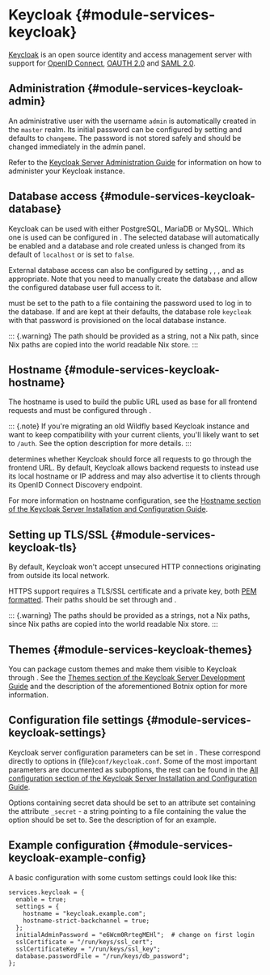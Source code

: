 # Keycloak {#module-services-keycloak}

[Keycloak](https://www.keycloak.org/) is an
open source identity and access management server with support for
[OpenID Connect](https://openid.net/connect/),
[OAUTH 2.0](https://oauth.net/2/) and
[SAML 2.0](https://en.wikipedia.org/wiki/SAML_2.0).

## Administration {#module-services-keycloak-admin}

An administrative user with the username
`admin` is automatically created in the
`master` realm. Its initial password can be
configured by setting [](#opt-services.keycloak.initialAdminPassword)
and defaults to `changeme`. The password is
not stored safely and should be changed immediately in the
admin panel.

Refer to the [Keycloak Server Administration Guide](
  https://www.keycloak.org/docs/latest/server_admin/index.html
) for information on
how to administer your Keycloak
instance.

## Database access {#module-services-keycloak-database}

Keycloak can be used with either PostgreSQL, MariaDB or
MySQL. Which one is used can be
configured in [](#opt-services.keycloak.database.type). The selected
database will automatically be enabled and a database and role
created unless [](#opt-services.keycloak.database.host) is changed
from its default of `localhost` or
[](#opt-services.keycloak.database.createLocally) is set to `false`.

External database access can also be configured by setting
[](#opt-services.keycloak.database.host),
[](#opt-services.keycloak.database.name),
[](#opt-services.keycloak.database.username),
[](#opt-services.keycloak.database.useSSL) and
[](#opt-services.keycloak.database.caCert) as
appropriate. Note that you need to manually create the database
and allow the configured database user full access to it.

[](#opt-services.keycloak.database.passwordFile)
must be set to the path to a file containing the password used
to log in to the database. If [](#opt-services.keycloak.database.host)
and [](#opt-services.keycloak.database.createLocally)
are kept at their defaults, the database role
`keycloak` with that password is provisioned
on the local database instance.

::: {.warning}
The path should be provided as a string, not a Nix path, since Nix
paths are copied into the world readable Nix store.
:::

## Hostname {#module-services-keycloak-hostname}

The hostname is used to build the public URL used as base for
all frontend requests and must be configured through
[](#opt-services.keycloak.settings.hostname).

::: {.note}
If you're migrating an old Wildfly based Keycloak instance
and want to keep compatibility with your current clients,
you'll likely want to set [](#opt-services.keycloak.settings.http-relative-path)
to `/auth`. See the option description
for more details.
:::

[](#opt-services.keycloak.settings.hostname-strict-backchannel)
determines whether Keycloak should force all requests to go
through the frontend URL. By default,
Keycloak allows backend requests to
instead use its local hostname or IP address and may also
advertise it to clients through its OpenID Connect Discovery
endpoint.

For more information on hostname configuration, see the [Hostname
section of the Keycloak Server Installation and Configuration
Guide](https://www.keycloak.org/server/hostname).

## Setting up TLS/SSL {#module-services-keycloak-tls}

By default, Keycloak won't accept
unsecured HTTP connections originating from outside its local
network.

HTTPS support requires a TLS/SSL certificate and a private key,
both [PEM formatted](https://en.wikipedia.org/wiki/Privacy-Enhanced_Mail).
Their paths should be set through
[](#opt-services.keycloak.sslCertificate) and
[](#opt-services.keycloak.sslCertificateKey).

::: {.warning}
 The paths should be provided as a strings, not a Nix paths,
since Nix paths are copied into the world readable Nix store.
:::

## Themes {#module-services-keycloak-themes}

You can package custom themes and make them visible to
Keycloak through [](#opt-services.keycloak.themes). See the
[Themes section of the Keycloak Server Development Guide](
  https://www.keycloak.org/docs/latest/server_development/#_themes
) and the description of the aforementioned Botnix option for
more information.

## Configuration file settings {#module-services-keycloak-settings}

Keycloak server configuration parameters can be set in
[](#opt-services.keycloak.settings). These correspond
directly to options in
{file}`conf/keycloak.conf`. Some of the most
important parameters are documented as suboptions, the rest can
be found in the [All
configuration section of the Keycloak Server Installation and
Configuration Guide](https://www.keycloak.org/server/all-config).

Options containing secret data should be set to an attribute
set containing the attribute `_secret` - a
string pointing to a file containing the value the option
should be set to. See the description of
[](#opt-services.keycloak.settings) for an example.

## Example configuration {#module-services-keycloak-example-config}

A basic configuration with some custom settings could look like this:
```
services.keycloak = {
  enable = true;
  settings = {
    hostname = "keycloak.example.com";
    hostname-strict-backchannel = true;
  };
  initialAdminPassword = "e6Wcm0RrtegMEHl";  # change on first login
  sslCertificate = "/run/keys/ssl_cert";
  sslCertificateKey = "/run/keys/ssl_key";
  database.passwordFile = "/run/keys/db_password";
};
```

